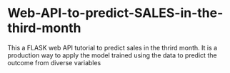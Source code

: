 # Web-API-to-predict-SALES-in-the-third-month

This a FLASK web API tutorial to predict sales in the thrird month.
It is a production way to apply the model trained using the data to predict the outcome from diverse variables 

